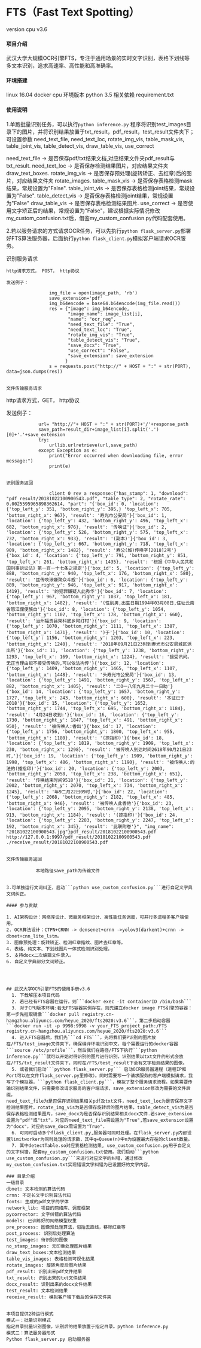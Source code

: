 # FTS（Fast Text Spotting）
version cpu v3.6

#### 项目介绍
武汉大学大规模OCR引擎FTS，专注于通用场景的实时文字识别，表格下划线等多文本识别，追求高速率、高性能和高准确率。


#### 环境搭建

linux 16.04 docker
cpu 环境版本 
python 3.5
相关依赖 requirement.txt



#### 使用说明
1.单跑批量识别任务，可以执行```python inference.py```
程序将识别test_images目录下的图片，并将识别结果放置于txt_result，pdf_result，test_result文件夹下；
可设置参数 need_text_file, need_text_loc, rotate_img_vis, table_mask_vis, table_joint_vis, table_detect_vis,  draw_table_vis, use_correct

need_text_file -> 是否保存pdf/txt结果文档,对应结果文件夹pdf_result与txt_result.
need_text_loc -> 是否保存检测结果图片，对应结果文件夹draw_text_boxes.
rotate_img_vis -> 是否保存预处理(旋转矫正、去红章)后的图片，对应结果文件夹 rotate_images.
table_mask_vis -> 是否保存表格检测mask结果，常规设置为"False".
table_joint_vis -> 是否保存表格检测joint结果，常规设置为"False".
table_detect_vis -> 是否保存表格检测joint结果，常规设置为"False"
draw_table_vis -> 是否保存表格检测结果图片.
use_correct -> 是否使用文字矫正后的结果，常规设置为"False"，建议根据实际情况修改my_custom_confusion.txt后，借鉴my_custom_confusion.py代码配套使用。

2.若以服务请求的方式请求OCR任务，可以先执行```python flask_server.py```部署好FTS算法服务器，后面执行```python flask_client.py```模拟客户端请求OCR服务。

识别服务请求
```
http请求方式， POST， http协议

发送例子：

                img_file = open(image_path, 'rb')
                save_extension='pdf'
                img_b64encode = base64.b64encode(img_file.read())
                res = {"image": img_b64encode,
                       "image_name": image_list[i],
                       "name": "ocr_req",
                       "need_text_file": "True",
                       "need_text_loc": "True",
                       "rotate_img_vis": "True",
                       "table_detect_vis": "True",
                       "save_docx": "True",
                       "use_correct": "False",
                       "save_extension": save_extension
                      }
                s = requests.post("http://" + HOST + ":" + str(PORT), data=json.dumps(res))
    

文件传输服务请求
```
http请求方式，GET， http协议

发送例子：

                url= "http://"+ HOST + ":" + str(PORT)+'/'+response_path
                save_path=result_dir+image_list[i].split('.')[0]+'.'+save_extension
                try:
                    urllib.urlretrieve(url,save_path)
                except Exception as e:
                    print("Error occurred when downloading file, error message:")
                    print(e)
```

识别服务返回
```

                    client 0 rev a response:{"has_stamp": 1, "download": "pdf_result/20181022100900543.pdf", "table_type": 2, "rotate_rate": 0.0025595965898362614, "part": "{'box_id': 0, 'location': {'top_left_y': 351, 'bottom_right_y': 395,} 'top_left_x': 705, 'bottom_right_x': 967}, 'result': '寿光市公安局'}{'box_id': 1, 'location': {'top_left_y': 432, 'bottom_right_y': 496, 'top_left_x': 682, 'bottom_right_x': 976}, 'result': '传唤证'}{'box_id': 2, 'location': {'top_left_y': 526, 'bottom_right_y': 575, 'top_left_x': 732, 'bottom_right_x': 933}, 'result': '(副本)'}{'box_id': 3, 'location': {'top_left_y': 667, 'bottom_right_y': 718, 'top_left_x': 909, 'bottom_right_x': 1482}, 'result': '寿公(城)传唤字[2018]2号'}{'box_id': 4, 'location': {'top_left_y': 791, 'bottom_right_y': 851, 'top_left_x': 261, 'bottom_right_x': 1435}, 'result': '根据《中华人民共和国刑事诉讼法》第一百一十七条之规定'}{'box_id': 5, 'location': {'top_left_y': 888, 'bottom_right_y': 940, 'top_left_x': 176, 'bottom_right_x': 580}, 'result': '兹传唤涉嫌聚众斗殴'}{'box_id': 6, 'location': {'top_left_y': 889, 'bottom_right_y': 946, 'top_left_x': 917, 'bottom_right_x': 1419}, 'result': '的犯罪嫌疑人此秀华'}{'box_id': 7, 'location': {'top_left_y': 967, 'bottom_right_y': 1037, 'top_left_x': 181, 'bottom_right_x': 1482}, 'result': '(性别男,出生日期1994年03月08日,住址云南省怒江傈便族自'}{'box_id': 8, 'location': {'top_left_y': 1054, 'bottom_right_y': 1102, 'top_left_x': 178, 'bottom_right_x': 660}, 'result': '治州福贡县架科底乡阿打村'}{'box_id': 9, 'location': {'top_left_y': 1070, 'bottom_right_y': 1111, 'top_left_x': 1387, 'bottom_right_x': 1471}, 'result': ')于'}{'box_id': 10, 'location': {'top_left_y': 1156, 'bottom_right_y': 1203, 'top_left_x': 223, 'bottom_right_x': 1240}, 'result': '2018年09月21日23时到寿光市公安局城区派出所'}{'box_id': 11, 'location': {'top_left_y': 1238, 'bottom_right_y': 1293, 'top_left_x': 169, 'bottom_right_x': 1224}, 'result': '接受讯问。无正当理由拒不接受传唤的,可以依法拘传'}{'box_id': 12, 'location': {'top_left_y': 1409, 'bottom_right_y': 1465, 'top_left_x': 1107, 'bottom_right_x': 1448}, 'result': '头寿光市公安局'}{'box_id': 13, 'location': {'top_left_y': 1491, 'bottom_right_y': 1567, 'top_left_x': 882, 'bottom_right_x': 1405}, 'result': '二O一八年九月二十一日助'}{'box_id': 14, 'location': {'top_left_y': 1657, 'bottom_right_y': 1727, 'top_left_x': 243, 'bottom_right_x': 600}, 'result': '本证已于2018'}{'box_id': 15, 'location': {'top_left_y': 1652, 'bottom_right_y': 1744, 'top_left_x': 695, 'bottom_right_x': 1184}, 'result': '4月24日收到:'}{'box_id': 16, 'location': {'top_left_y': 1730, 'bottom_right_y': 1847, 'top_left_x': 491, 'bottom_right_x': 950}, 'result': '被传唤人:香出'}{'box_id': 17, 'location': {'top_left_y': 1756, 'bottom_right_y': 1800, 'top_left_x': 955, 'bottom_right_x': 1180}, 'result': '(捺指印)'}{'box_id': 18, 'location': {'top_left_y': 1819, 'bottom_right_y': 1909, 'top_left_x': 230, 'bottom_right_x': 1298}, 'result': '被传唤人到达时间2618年90月21日23时,'}{'box_id': 19, 'location': {'top_left_y': 1909, 'bottom_right_y': 1998, 'top_left_x': 486, 'bottom_right_x': 1190}, 'result': '被传唤人:的法的(播指印)'}{'box_id': 20, 'location': {'top_left_y': 2003, 'bottom_right_y': 2058, 'top_left_x': 238, 'bottom_right_x': 651}, 'result': '传唤结束时间9518'}{'box_id': 21, 'location': {'top_left_y': 2002, 'bottom_right_y': 2070, 'top_left_x': 734, 'bottom_right_x': 1245}, 'result': '年9二月22日09时,'}{'box_id': 22, 'location': {'top_left_y': 2068, 'bottom_right_y': 2182, 'top_left_x': 485, 'bottom_right_x': 946}, 'result': '被传唤人此香他'}{'box_id': 23, 'location': {'top_left_y': 2095, 'bottom_right_y': 2138, 'top_left_x': 913, 'bottom_right_x': 1184}, 'result': '(捺指印)'}{'box_id': 24, 'location': {'top_left_y': 2203, 'bottom_right_y': 2247, 'top_left_x': 192, 'bottom_right_x': 345}, 'result': '此联附卷'}", "img_name": "20181022100900543.jpg"}pdf_result/20181022100900543.pdf http://127.0.0.1:9997/pdf_result/20181022100900543.pdf  ./receive_result/20181022100900543.pdf

```

文件传输服务返回
```
               本地路径save_path为传输文件
```

3.可单独运行文词纠正，启动```python use_custom_confusion.py```进行自定义字典文词纠正。 

#### 参与贡献

1. AI架构设计：网络库设计、微服务框架设计、高性能任务调度，可并行多进程多客户端使用。
2. OCR算法设计：CTPN+CRNN -> densenet+crnn ->yolov3(darkent)+crnn -> dbnet+cnn_lite_lstm。
3. 图像预处理：旋转矫正、检测红章指纹、图片去红章等。
4. 表格、纯文本、下划线图片一体式检测识别处理。
5. 支持docx二次编辑文件录入。
6. 自定义字典部分文词矫正。




## 武汉大学OCR引擎FTS的使用手册v3.6
  1. 下载解压本项目代码
  2. 若已经有FTS容器在运行，则```docker exec -it containerID /bin/bash```
  3. 对于CPU版本环境:若无FTS容器实例存在，则先建立docker image FTS引擎的容器：第一步先拉取镜像```docker pull registry.cn-hangzhou.aliyuncs.com/heyue_2020/fts2020:v3.6```，第二步启动容器 ```docker run -it -p 9998:9998 -v your_FTS_project_path:/FTS registry.cn-hangzhou.aliyuncs.com/heyue_2020/fts2020:v3.6```
  4. 进入FTS容器后，我们先```cd FTS```，先将我们要P识别的图片放在/FTS/test_image文件夹下，确保编译环境识别中文，每个需要运行的docker容器```source /etc/profile```，然后我们在路径/FTS下执行```python inference.py```就可以开始对待识别的图片进行识别，识别结果以txt文件的形式会放在/FTS/txt_result文件夹下，同时在/FTS/test_result下会有文字检测结果的图像。
  5. 或者我们启动```python flask_server.py``` 启动OCR服务器进程（进程IP和Port可以在文件flask_server.py里修改）。同时需要写一个请求服务的客户端模拟请求，我写了个模拟器，```python flask_client.py```，模拟了整个服务请求流程。如果需要传输识别结果文件，只需要修改请求服务的客户端请求，save_extension修改为需要的文件后缀。
need_text_file为是否保存识别结果相关pdf及txt文件，need_text_loc为是否保存文字检测结果图片，rotate_img_vis为是否保存旋转后的图片结果，table_detect_vis为是否保存表格检测结果图片，save_docx为是否保存识别结果相关docx文件.若save_extension设置为"pdf"或"txt"，对应的need_text_file需设置为"True",若save_extension设置为"docx"，对应的save_docx需设置为"True".
  6. 可同时启动多个flask_client.py,服务器可同时处理。在flask_server.py内部设置limitworker为同时处理的请求数，其中q=Queue(n)中n为设置最大存在的client数量。
  7. 其中detectTable.so对应表格检测结果, use_custom_confusion.py用于自定义的文字纠错，配套my_custom_confusion.txt使用。我们启动```python use_custom_confusion.py```来进行对应文字的纠错，通过修改my_custom_confusion.txt实现错误文字纠错为已设置好的文字内容。

### 目录介绍
一级目录
dbnet: 文本检测的算法代码
crnn: 不定长文字识别算法代码
fonts: 生成的pdf文字的字体
network_lib: 项目的网络库、调度框架
pycorrector: 文字纠错的算法代码
models: 已训练好的网络模型权重
pre_process: 图像预处理算法，包括去直线，移除红章等
post_process: 识别后处理算法
test_images: 待识别的图像
no_stamp_images: 无印章处理图片结果
draw_text_boxes:文本检测结果
table_vis_images: 表格检测可视化结果
rotate_images: 旋转角度后图片结果
pdf_result: 识别出来pdf文件结果
txt_result: 识别出来的txt文件结果
docx_result: 识别出来的docx文件结果
test_result: 文本检测结果
receive_result: 模拟客户端下载后的保存文件夹


本项目提供2种运行模式
模式一：批量识别模式
指定目录批量识别图像，识别后的结果放置于指定目录。python inference.py
模式二：算法服务器形式
Python flask_server.py 启动服务器




